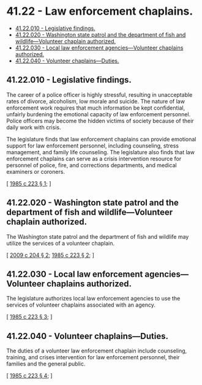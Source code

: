 # 41.22 - Law enforcement chaplains.
* [41.22.010 - Legislative findings.](#4122010---legislative-findings)
* [41.22.020 - Washington state patrol and the department of fish and wildlife—Volunteer chaplain authorized.](#4122020---washington-state-patrol-and-the-department-of-fish-and-wildlifevolunteer-chaplain-authorized)
* [41.22.030 - Local law enforcement agencies—Volunteer chaplains authorized.](#4122030---local-law-enforcement-agenciesvolunteer-chaplains-authorized)
* [41.22.040 - Volunteer chaplains—Duties.](#4122040---volunteer-chaplainsduties)
## 41.22.010 - Legislative findings.
The career of a police officer is highly stressful, resulting in unacceptable rates of divorce, alcoholism, low morale and suicide. The nature of law enforcement work requires that much information be kept confidential, unfairly burdening the emotional capacity of law enforcement personnel. Police officers may become the hidden victims of society because of their daily work with crisis.

The legislature finds that law enforcement chaplains can provide emotional support for law enforcement personnel, including counseling, stress management, and family life counseling. The legislature also finds that law enforcement chaplains can serve as a crisis intervention resource for personnel of police, fire, and corrections departments, and medical examiners or coroners.

\[ [1985 c 223 § 1](https://leg.wa.gov/CodeReviser/documents/sessionlaw/1985c223.pdf?cite=1985%20c%20223%20§%201); \]

## 41.22.020 - Washington state patrol and the department of fish and wildlife—Volunteer chaplain authorized.
The Washington state patrol and the department of fish and wildlife may utilize the services of a volunteer chaplain.

\[ [2009 c 204 § 2](https://lawfilesext.leg.wa.gov/biennium/2009-10/Pdf/Bills/Session%20Laws/House/1437.SL.pdf?cite=2009%20c%20204%20§%202); [1985 c 223 § 2](https://leg.wa.gov/CodeReviser/documents/sessionlaw/1985c223.pdf?cite=1985%20c%20223%20§%202); \]

## 41.22.030 - Local law enforcement agencies—Volunteer chaplains authorized.
The legislature authorizes local law enforcement agencies to use the services of volunteer chaplains associated with an agency.

\[ [1985 c 223 § 3](https://leg.wa.gov/CodeReviser/documents/sessionlaw/1985c223.pdf?cite=1985%20c%20223%20§%203); \]

## 41.22.040 - Volunteer chaplains—Duties.
The duties of a volunteer law enforcement chaplain include counseling, training, and crises intervention for law enforcement personnel, their families and the general public.

\[ [1985 c 223 § 4](https://leg.wa.gov/CodeReviser/documents/sessionlaw/1985c223.pdf?cite=1985%20c%20223%20§%204); \]

